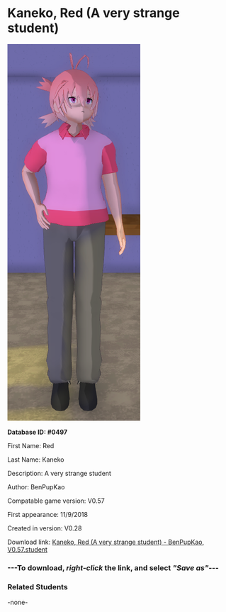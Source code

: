 # Kaneko, Red (A very strange student)

<img src="../../Files/Images/Kaneko, Red (A very strange student).png" title="Kaneko, Red (A very strange student) - BenPupKao, V0.57">

**Database ID: #0497**

First Name: Red

Last Name: Kaneko

Description: A very strange student

Author: BenPupKao

Compatable game version: V0.57

First appearance: 11/9/2018

Created in version: V0.28

Download link: <a href="https://raw.githubusercontent.com/Arbiter1223/Daigaku-Gurashi-Custom-Students/master/Files/Student%20Files/Kaneko%2C%20Red%20(A%20very%20strange%20student)%20-%20BenPupKao%2C%20V0.57.student">Kaneko, Red (A very strange student) - BenPupKao, V0.57.student</a>

### ---**To download, _right-click_ the link, and select _"Save as"_**---

### Related Students

-none-
